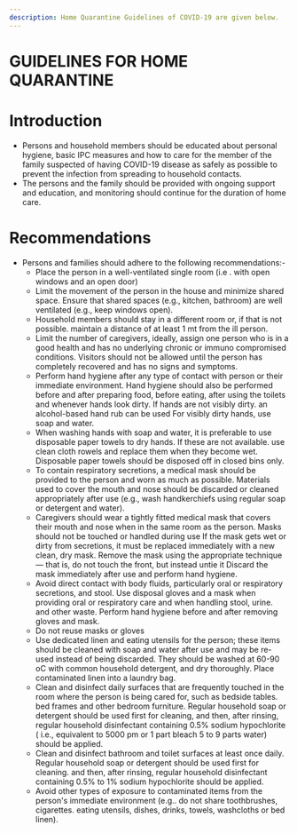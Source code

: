 ```yaml
---
description: Home Quarantine Guidelines of COVID-19 are given below.
---
```


# GUIDELINES FOR HOME QUARANTINE

# Introduction 
*	Persons and household members should be educated about personal hygiene, basic IPC measures and how to care for the member of the family suspected of having COVID-19 disease as safely as possible to prevent the infection from spreading to household contacts.
*	The persons and the family should be provided with ongoing support and education, and monitoring should continue for the duration of home care.

# Recommendations 
*	Persons and families should adhere to the following recommendations:-
    *	Place the person in a well-ventilated single room (i.e . with open windows and an open door)
    *	Limit the movement of the person in the house and minimize shared space. Ensure that shared spaces (e.g., kitchen, bathroom) are well ventilated (e.g., keep windows open).
    *	Household members should stay in a different room or, if that is not possible. maintain a distance of at least 1 mt from the ill person.
    *	Limit the number of caregivers, ideally, assign one person who is in a good health and has no underlying chronic or immuno compromised conditions. Visitors should not be allowed until the person has completely recovered and has no signs and symptoms.
    *	Perform hand hygiene after any type of contact with person or their immediate environment. Hand hygiene should also be performed before and after preparing food, before eating, after using the toilets and whenever hands look dirty. If hands are not visibly dirty. an alcohol-based hand rub can be used For visibly dirty hands, use soap and water.
    *	When washing hands with soap and water, it is preferable to use
disposable paper towels to dry hands. If these are not available. use clean cloth rowels and replace them when they become wet. Disposable paper towels should be disposed off in closed bins only.
    *	To contain respiratory secretions, a medical mask should be provided to the person and worn as much as possible. Materials used to cover the mouth and nose should be discarded or cleaned appropriately after use (e.g., wash handkerchiefs using regular soap or detergent and water).
    *	Caregivers should wear a tightly fitted medical mask that covers their mouth and nose when in the same room as the person. Masks should not be touched or handled during use If the mask gets wet or dirty from secretions, it must be replaced immediately with a new clean, dry mask. Remove the mask using the appropriate technique — that is, do not touch the front, but instead untie it Discard the mask immediately after use and perform hand hygiene.
    *	Avoid direct contact with body fluids, particularly oral or respiratory
secretions, and stool. Use disposal gloves and a mask when providing oral or respiratory care and when handling stool, urine. and other waste. Perform hand hygiene before and after removing gloves and mask.
    *	Do not reuse masks or gloves
    *	Use dedicated linen and eating utensils for the person; these items should
be cleaned with soap and water after use and may be re-used instead of being discarded. They should be washed at 60-90 oC with common household detergent, and dry thoroughly. Place contaminated linen into a laundry bag.
    *	Clean and disinfect daily surfaces that are frequently touched in the room where the person is being cared for, such as bedside tables. bed frames and other bedroom furniture. Regular household soap or detergent should be used first for cleaning, and then, after rinsing, regular household disinfectant containing 0.5% sodium hypochlorite ( i.e., equivalent to 5000 pm or 1 part bleach 5 to 9 parts water) should be applied.
    *	Clean and disinfect bathroom and toilet surfaces at least once daily. Regular household soap or detergent should be used first for cleaning. and then, after rinsing, regular household disinfectant containing 0.5% to 1% sodium hypochlorite should be applied.
    *	Avoid other types of exposure to contaminated items from the person's immediate environment (e.g.. do not share toothbrushes, cigarettes. eating utensils, dishes, drinks, towels, washcloths or bed linen).


